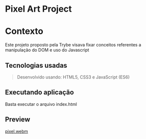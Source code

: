 # Pixel Art Project

# Contexto
Este projeto proposto pela Trybe visava fixar conceitos referentes a manipulação do DOM e uso do Javascript

## Tecnologias usadas

> Desenvolvido usando: HTML5, CSS3 e JavaScript (ES6)

## Executando aplicação

Basta executar o arquivo index.html

## Preview
[pixel.webm](https://user-images.githubusercontent.com/87393731/177592994-d554a629-8f84-497b-8520-8d12a1b85159.webm)
